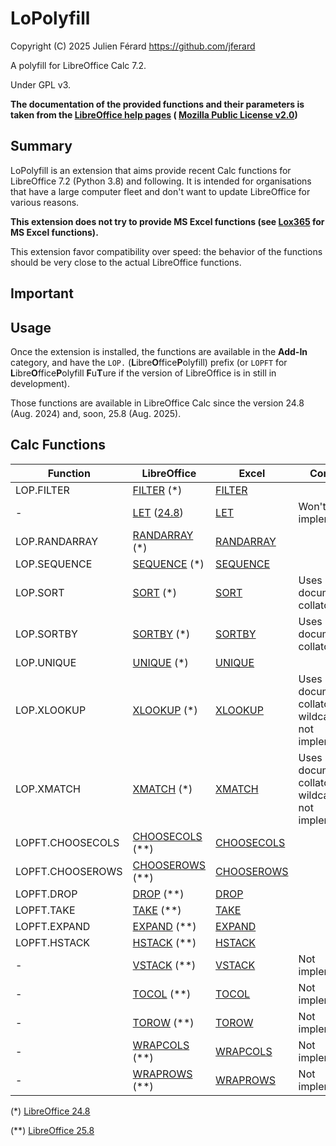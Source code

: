 # LoPolyfill

Copyright (C) 2025 Julien Férard <https://github.com/jferard>

A polyfill for LibreOffice Calc 7.2.

Under GPL v3.

**The documentation of the provided functions and their parameters is taken
from the [LibreOffice help pages](https://help.libreoffice.org) (
[Mozilla Public License v2.0](https://www.mozilla.org/MPL/))**

## Summary

LoPolyfill is an extension that aims provide recent Calc functions for
LibreOffice 7.2 (Python 3.8) and following. It is intended for
organisations that have a large computer fleet and don't want to update
LibreOffice for various reasons.

**This extension does not try to provide MS Excel functions (see
[Lox365](https://github.com/goosepirate/lox365) for MS Excel functions).**

This extension favor compatibility over speed: the behavior of the functions
should be very close to the actual LibreOffice functions.

## Important

## Usage

Once the extension is installed, the functions are available in the **Add-In**
category, and have the `LOP.` (**L**ibre**O**ffice**P**olyfill) prefix
(or `LOPFT` for **L**ibre**O**ffice**P**olyfill **F**u**T**ure if the version
of LibreOffice is in still in development).

Those functions are available in LibreOffice Calc since the version 24.8
(Aug. 2024) and, soon, 25.8 (Aug. 2025).

## Calc Functions

| Function         | LibreOffice                                                                                                                                                | Excel                                                                                                             | Comment                                                |
|------------------|------------------------------------------------------------------------------------------------------------------------------------------------------------|-------------------------------------------------------------------------------------------------------------------|--------------------------------------------------------|
| LOP.FILTER       | [FILTER](https://help.libreoffice.org/latest/en-US/text/scalc/01/func_filter.html) (*)                                                                     | [FILTER](https://support.microsoft.com/en-us/office/filter-function-f4f7cb66-82eb-4767-8f7c-4877ad80c759)         |                                                        |                                                        |
| -                | [LET](https://help.libreoffice.org/latest/en-US/text/scalc/01/func_let.html) ([24.8](https://wiki.documentfoundation.org/ReleaseNotes/24.8#New_functions)) | [LET](https://support.microsoft.com/en-us/office/let-function-34842dd8-b92b-4d3f-b325-b8b8f9908999)               | Won't be implemented                                   |
| LOP.RANDARRAY    | [RANDARRAY](https://help.libreoffice.org/latest/en-US/text/scalc/01/func_randarray.html) (*)                                                               | [RANDARRAY](https://support.microsoft.com/en-us/office/randarray-function-21261e55-3bec-4885-86a6-8b0a47fd4d33)   |                                                        |
| LOP.SEQUENCE     | [SEQUENCE](https://help.libreoffice.org/latest/en-US/text/scalc/01/func_sequence.html) (*)                                                                 | [SEQUENCE](https://support.microsoft.com/en-us/office/sequence-function-57467a98-57e0-4817-9f14-2eb78519ca90)     |                                                        |
| LOP.SORT         | [SORT](https://help.libreoffice.org/latest/en-US/text/scalc/01/func_sort.html) (*)                                                                         | [SORT](https://support.microsoft.com/en-us/office/sort-function-22f63bd0-ccc8-492f-953d-c20e8e44b86c)             | Uses document collator                                 |
| LOP.SORTBY       | [SORTBY](https://help.libreoffice.org/latest/en-US/text/scalc/01/func_sortby.html) (*)                                                                     | [SORTBY](https://support.microsoft.com/en-us/office/sortby-function-cd2d7a62-1b93-435c-b561-d6a35134f28f)         | Uses document collator                                 |
| LOP.UNIQUE       | [UNIQUE](https://help.libreoffice.org/latest/en-US/text/scalc/01/func_unique.html) (*)                                                                     | [UNIQUE](https://support.microsoft.com/en-us/office/unique-function-c5ab87fd-30a3-4ce9-9d1a-40204fb85e1e)         |                                                        |
| LOP.XLOOKUP      | [XLOOKUP](https://help.libreoffice.org/latest/en-US/text/scalc/01/func_xlookup.html) (*)                                                                   | [XLOOKUP](https://support.microsoft.com/en-us/office/xlookup-function-b7fd680e-6d10-43e6-84f9-88eae8bf5929)       | Uses document collator, wildcard/regex not implemented |
| LOP.XMATCH       | [XMATCH](https://help.libreoffice.org/latest/en-US/text/scalc/01/func_xmatch.html) (*)                                                                     | [XMATCH](https://support.microsoft.com/en-us/office/xmatch-function-d966da31-7a6b-4a13-a1c6-5a33ed6a0312)         | Uses document collator, wildcard/regex not implemented |
| LOPFT.CHOOSECOLS | [CHOOSECOLS](https://help.libreoffice.org/25.8/en-US/text/scalc/01/func_choosecols.html) (**)                                                              | [CHOOSECOLS](https://support.microsoft.com/en-us/office/choosecols-function-bf117976-2722-4466-9b9a-1c01ed9aebff) |                                                        |
| LOPFT.CHOOSEROWS | [CHOOSEROWS](https://help.libreoffice.org/25.8/en-US/text/scalc/01/func_chooserows.html) (**)                                                              | [CHOOSEROWS](https://support.microsoft.com/en-us/office/chooserows-function-51ace882-9bab-4a44-9625-7274ef7507a3) |                                                        |
| LOPFT.DROP       | [DROP](https://help.libreoffice.org/25.8/en-US/text/scalc/01/func_drop.html) (**)                                                                          | [DROP](https://support.microsoft.com/en-us/office/drop-function-1cb4e151-9e17-4838-abe5-9ba48d8c6a34)             |                                                        |
| LOPFT.TAKE       | [TAKE](https://help.libreoffice.org/25.8/en-US/text/scalc/01/func_take.html) (**)                                                                          | [TAKE](https://support.microsoft.com/en-us/office/take-function-25382ff1-5da1-4f78-ab43-f33bd2e4e003)             |                                                        |
| LOPFT.EXPAND     | [EXPAND](https://help.libreoffice.org/25.8/en-US/text/scalc/01/func_expand.html) (**)                                                                      | [EXPAND](https://support.microsoft.com/en-us/office/expand-function-7433fba5-4ad1-41da-a904-d5d95808bc38)         |                                                        |
| LOPFT.HSTACK     | [HSTACK](https://help.libreoffice.org/25.8/en-US/text/scalc/01/func_hstack.html) (**)                                                                      | [HSTACK](https://support.microsoft.com/en-us/office/hstack-function-98c4ab76-10fe-4b4f-8d5f-af1c125fe8c2)         |                                                        |
| -                | [VSTACK](https://help.libreoffice.org/25.8/en-US/text/scalc/01/func_vstack.html) (**)                                                                      | [VSTACK](https://support.microsoft.com/en-us/office/vstack-function-a4b86897-be0f-48fc-adca-fcc10d795a9c)         | Not implemented                                        |
| -                | [TOCOL](https://help.libreoffice.org/25.8/en-US/text/scalc/01/func_tocol.html) (**)                                                                        | [TOCOL](https://support.microsoft.com/en-us/office/tocol-function-22839d9b-0b55-4fc1-b4e6-2761f8f122ed)           | Not implemented                                        |
| -                | [TOROW](https://help.libreoffice.org/25.8/en-US/text/scalc/01/func_torow.html) (**)                                                                        | [TOROW](https://support.microsoft.com/en-us/office/torow-function-b90d0964-a7d9-44b7-816b-ffa5c2fe2289)           | Not implemented                                        |
| -                | [WRAPCOLS](https://help.libreoffice.org/25.8/en-US/text/scalc/01/func_wrapcols.html) (**)                                                                  | [WRAPCOLS](https://support.microsoft.com/en-us/office/wrapcols-function-d038b05a-57b7-4ee0-be94-ded0792511e2)     | Not implemented                                        |
| -                | [WRAPROWS](https://help.libreoffice.org/25.8/en-US/text/scalc/01/func_wraprows.html) (**)                                                                  | [WRAPROWS](https://support.microsoft.com/en-us/office/wraprows-function-796825f3-975a-4cee-9c84-1bbddf60ade0)     | Not implemented                                        |

(*) [LibreOffice 24.8](https://wiki.documentfoundation.org/ReleaseNotes/24.8#New_functions)

(**) [LibreOffice 25.8](https://wiki.documentfoundation.org/ReleaseNotes/25.8#New_functions)